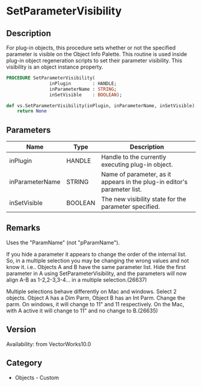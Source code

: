 # SetParameterVisibility

## Description
For plug-in objects, this procedure sets whether or not the specified parameter is visible on the Object Info Palette.  This routine is used inside plug-in object regeneration scripts to set their parameter visibility.  This visibility is an object instance property.

```pascal
PROCEDURE SetParameterVisibility(
				inPlugin        : HANDLE;
				inParameterName : STRING;
				inSetVisible    : BOOLEAN);
```

```python
def vs.SetParameterVisibility(inPlugin, inParameterName, inSetVisible):
    return None
```

## Parameters
|Name|Type|Description|
|---|---|---|
|inPlugin|HANDLE|Handle to the currently executing plug-in object.|
|inParameterName|STRING|Name of parameter, as it appears in the plug-in editor's parameter list.|
|inSetVisible|BOOLEAN|The new visibility state for the parameter specified.|

## Remarks
Uses the "ParamName" (not "pParamName").

If you hide a parameter it appears to change the order of the internal list. So, in a multiple selection you may be changing the wrong values and not know it.  i.e.. Objects A and B have the same parameter list.  Hide the first parameter in A using SetParameterVisibility, and the parameters will now align A-B as 1-2,2-3,3-4... in a multiple selection.(26637)

Multiple selections behave differently on Mac and windows.  Select 2 objects.  Object A has a Dim Parm, Object B has an Int Parm.  Change the parm.  On windows, it will change to 11" and 11 respectively.  On the Mac, with A  active it will change to 11" and no change to B.(26635)

## Version
Availability: from VectorWorks10.0

## Category
* Objects - Custom

